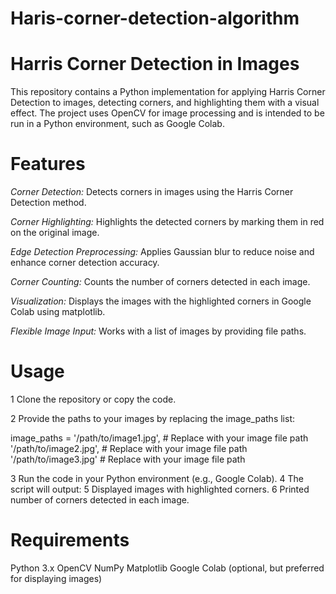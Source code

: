# Haris-corner-detection-algorithm
# Harris Corner Detection in Images
This repository contains a Python implementation for applying Harris Corner Detection to images, detecting corners, and highlighting them with a visual effect. The     project uses OpenCV for image processing and is intended to be run in a Python environment, such as Google Colab.
      

# Features
_Corner Detection:_ Detects corners in images using the Harris Corner Detection method.

_Corner Highlighting:_ Highlights the detected corners by marking them in red on the original image.

_Edge Detection Preprocessing:_ Applies Gaussian blur to reduce noise and enhance corner detection accuracy.

_Corner Counting:_ Counts the number of corners detected in each image.

_Visualization:_ Displays the images with the highlighted corners in Google Colab using matplotlib.

_Flexible Image Input:_ Works with a list of images by providing file paths.

# Usage
1 Clone the repository or copy the code.

2 Provide the paths to your images by replacing the image_paths list:

image_paths = 
    '/path/to/image1.jpg',  # Replace with your image file path
    '/path/to/image2.jpg',  # Replace with your image file path
    '/path/to/image3.jpg'   # Replace with your image file path

3 Run the code in your Python environment (e.g., Google Colab).
4 The script will output:
5 Displayed images with highlighted corners.
6 Printed number of corners detected in each image.
# Requirements
Python 3.x
OpenCV
NumPy
Matplotlib
Google Colab (optional, but preferred for displaying images)
